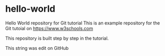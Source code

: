 # hello-world
Hello World repository for Git tutorial
This is an example repository for the Git tutoial on https://www.w3schools.com

This repository is built step by step in the tutorial.

This string was edit on GitHub
